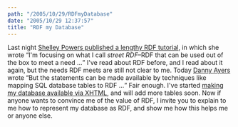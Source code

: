 ```yaml
---
path: "/2005/10/29/RDFmyDatabase" 
date: "2005/10/29 12:37:57" 
title: "RDF my Database" 
---
```

Last night <a href="http://weblog.burningbird.net/2005/10/28/the-bottoms-up-rdf-tutorial/">Shelley Powers published a lengthy RDF tutorial</a>, in which she wrote <q>I'm focusing on what I call *street RDF*&#8211;RDF that can be used out of the box to meet a need ...</q> I've read about RDF before, and I read about it again, but the needs RDF meets are still not clear to me. Today <a href="http://dannyayers.com/archives/2005/10/29/metadata/">Danny Ayers</a> wrote <q>But the statements can be made available by techniques like mapping SQL database tables to RDF ...</q> Fair enough. I've started <a href="http://www.randomchaos.com/database/">making my database available via XHTML</a>, and will add more tables soon. Now if anyone wants to convince me of the value of RDF, I invite you to explain to me how to represent my database as RDF, and show me how this helps me or anyone else.
